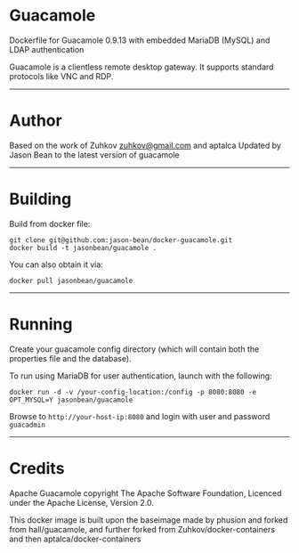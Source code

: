 Guacamole
====

Dockerfile for Guacamole 0.9.13 with embedded MariaDB (MySQL) and LDAP authentication

Guacamole is a clientless remote desktop gateway. It supports standard protocols like VNC and RDP.

---
Author
===

Based on the work of Zuhkov <zuhkov@gmail.com> and aptalca 
Updated by Jason Bean to the latest version of guacamole

---
Building
===

Build from docker file:

```
git clone git@github.com:jason-bean/docker-guacamole.git
docker build -t jasonbean/guacamole .
```

You can also obtain it via:  

```
docker pull jasonbean/guacamole
```

---
Running
===

Create your guacamole config directory (which will contain both the properties file and the database).

To run using MariaDB for user authentication, launch with the following:

```
docker run -d -v /your-config-location:/config -p 8080:8080 -e OPT_MYSQL=Y jasonbean/guacamole
```

Browse to ```http://your-host-ip:8080``` and login with user and password `guacadmin`

---
Credits
===

Apache Guacamole copyright The Apache Software Foundation, Licenced under the Apache License, Version 2.0.

This docker image is built upon the baseimage made by phusion and forked from hall/guacamole, and further forked from Zuhkov/docker-containers and then aptalca/docker-containers
